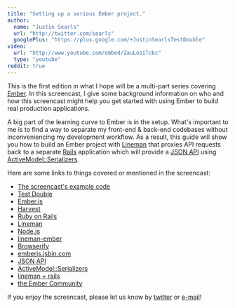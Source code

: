 ```yaml
---
title: "Setting up a serious Ember project."
author:
  name: "Justin Searls"
  url: "http://twitter.com/searls"
  googlePlus: "https://plus.google.com/+JustinSearlsTestDouble"
video:
  url: "http://www.youtube.com/embed/ZauLosiTcbc"
  type: "youtube"
reddit: true
---
```


This is the first edition in what I hope will be a multi-part series covering [Ember](http://emberjs.com).
In this screencast, I give some background information on who and how this screencast might help you get started
with using Ember to build real production applications.

A big part of the learning curve to Ember is in the setup. What's important to me is to find a way to
 separate my front-end & back-end codebases without inconveniencing my development workflow. As a result,
 this guide will show you how to build an Ember project with [Lineman](http://linemanjs.com) that proxies API requests back to a
 separate [Rails](http://rubyonrails.org) application which will provide a
 [JSON API](http://jsonapi.org) using
 [ActiveModel::Serializers](https://github.com/rails-api/active_model_serializers).

Here are some links to things covered or mentioned in the screencast:

* [The screencast's example code](https://github.com/testdouble/good-day)
* [Test Double](http://testdouble.com)
* [Ember.js](http://emberjs.com)
* [Harvest](http://getharvest.com)
* [Ruby on Rails](http://rubyonrails.org)
* [Lineman](http://linemanjs.com)
* [Node.js](http://nodejs.org)
* [lineman-ember](https://github.com/linemanjs/lineman-ember)
* [Browserify](http://browserify.org)
* [emberjs.jsbin.com](http://emberjs.jsbin.com)
* [JSON API](http://jsonapi.org)
* [ActiveModel::Serializers](https://github.com/rails-api/active_model_serializers)
* [lineman + rails](http://linemanjs.com/rails.html)
* [the Ember Community](http://emberjs.com/community/)

If you enjoy the screencast, please let us know by [twitter](http://twitter.com/testdouble)
or [e-mail](mailto:hello@testdouble.com)!
